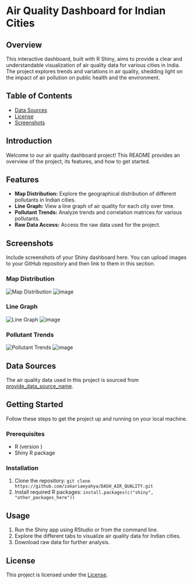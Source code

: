 # Air Quality Dashboard for Indian Cities

## Overview
This interactive dashboard, built with R Shiny, aims to provide a clear and understandable visualization of air quality data for various cities in India. The project explores trends and variations in air quality, shedding light on the impact of air pollution on public health and the environment.

## Table of Contents
- [Data Sources](https://github.com/zakariaeyahya/DASH_AIR_QUALITY/blob/main/Air_Quality.csv)
- [License](#license)
- [Screenshots](#screenshots)

## Introduction
Welcome to our air quality dashboard project! This README provides an overview of the project, its features, and how to get started.

## Features
- **Map Distribution:** Explore the geographical distribution of different pollutants in Indian cities.
- **Line Graph:** View a line graph of air quality for each city over time.
- **Pollutant Trends:** Analyze trends and correlation matrices for various pollutants.
- **Raw Data Access:** Access the raw data used for the project.

## Screenshots
Include screenshots of your Shiny dashboard here. You can upload images to your GitHub repository and then link to them in this section.

### Map Distribution
![Map Distribution](url_to_map_screenshot.png)
![image](https://github.com/zakariaeyahya/DASH_AIR_QUALITY/assets/155691167/55717a02-d294-4ece-a3dc-e032a49b335c)

### Line Graph
![Line Graph](url_to_line_graph_screenshot.png)
![image](https://github.com/zakariaeyahya/DASH_AIR_QUALITY/assets/155691167/91a56345-b712-4d6a-a201-3128454948f2)

### Pollutant Trends
![Pollutant Trends](url_to_pollutant_trends_screenshot.png)
![image](https://github.com/zakariaeyahya/DASH_AIR_QUALITY/assets/155691167/311bec8c-764a-4f15-a0e3-7ed87037ab47)

## Data Sources
The air quality data used in this project is sourced from [provide_data_source_name](https://github.com/zakariaeyahya/DASH_AIR_QUALITY/blob/main/Air_Quality.csv).

## Getting Started
Follow these steps to get the project up and running on your local machine.

### Prerequisites
- R (version )
- Shiny R package

### Installation
1. Clone the repository: `git clone  https://github.com/zakariaeyahya/DASH_AIR_QUALITY.git`
2. Install required R packages: `install.packages(c("shiny", "other_packages_here"))`

## Usage
1. Run the Shiny app using RStudio or from the command line.
2. Explore the different tabs to visualize air quality data for Indian cities.
3. Download raw data for further analysis.

## License
This project is licensed under the [License](https://github.com/zakariaeyahya/DASH_AIR_QUALITY/blob/main/LICENSE).

